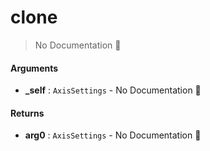 # clone

> No Documentation 🚧

#### Arguments

- **\_self** : `AxisSettings` \- No Documentation 🚧

#### Returns

- **arg0** : `AxisSettings` \- No Documentation 🚧